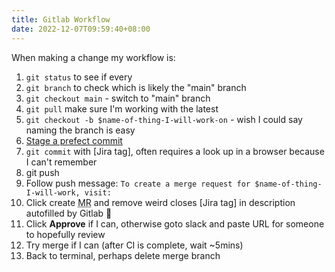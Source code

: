 ```yaml
---
title: Gitlab Workflow
date: 2022-12-07T09:59:40+08:00
---
```


When making a change my workflow is:

1. `git status` to see if every
1. `git branch` to check which is likely the "main" branch
1. `git checkout main` - switch to "main" branch
1. `git pull` make sure I'm working with the latest
1. `git checkout -b $name-of-thing-I-will-work-on` - wish I could say naming the branch is easy
1. [Stage a prefect commit](https://simonwillison.net/2022/Oct/29/the-perfect-commit/)
1. `git commit` with [Jira tag], often requires a look up in a browser because I can't remember
1. git push
1. Follow push message: `To create a merge request for $name-of-thing-I-will-work, visit:`
1. Click create <abbr title="Merge Request">MR</abbr> and remove weird closes [Jira tag] in description autofilled by Gitlab 🤷
1. Click **Approve** if I can, otherwise goto slack and paste URL for someone to hopefully review
1. Try merge if I can (after CI is complete, wait ~5mins)
1. Back to terminal, perhaps delete merge branch
